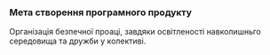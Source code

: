 ### Мета створення програмного продукту
Організація безпечної проаці, завдяки освітленості навколишньго середовища та дружби у колективі.
